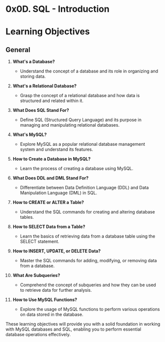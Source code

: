 # 0x0D. SQL - Introduction

# Learning Objectives

## General

1. **What's a Database?**
   - Understand the concept of a database and its role in organizing and storing data.

2. **What's a Relational Database?**
   - Grasp the concept of a relational database and how data is structured and related within it.

3. **What Does SQL Stand For?**
   - Define SQL (Structured Query Language) and its purpose in managing and manipulating relational databases.

4. **What's MySQL?**
   - Explore MySQL as a popular relational database management system and understand its features.

5. **How to Create a Database in MySQL?**
   - Learn the process of creating a database using MySQL.

6. **What Does DDL and DML Stand For?**
   - Differentiate between Data Definition Language (DDL) and Data Manipulation Language (DML) in SQL.

7. **How to CREATE or ALTER a Table?**
   - Understand the SQL commands for creating and altering database tables.

8. **How to SELECT Data from a Table?**
   - Learn the basics of retrieving data from a database table using the SELECT statement.

9. **How to INSERT, UPDATE, or DELETE Data?**
   - Master the SQL commands for adding, modifying, or removing data from a database.

10. **What Are Subqueries?**
    - Comprehend the concept of subqueries and how they can be used to retrieve data for further analysis.

11. **How to Use MySQL Functions?**
    - Explore the usage of MySQL functions to perform various operations on data stored in the database.

These learning objectives will provide you with a solid foundation in working with MySQL databases and SQL, enabling you to perform essential database operations effectively.
